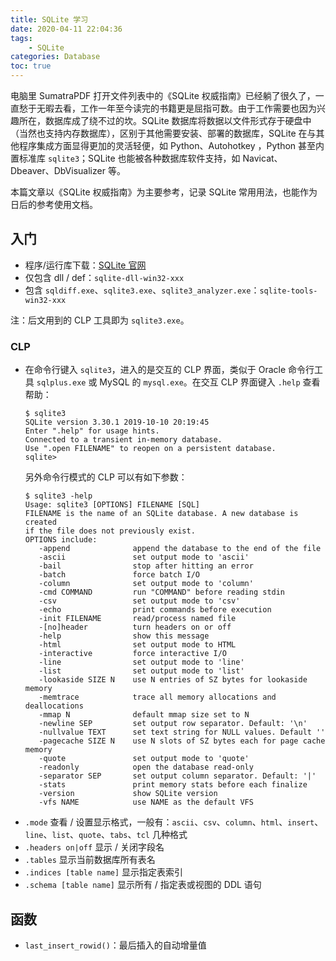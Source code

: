 ```yaml
---
title: SQLite 学习
date: 2020-04-11 22:04:36
tags:
    - SQLite
categories: Database
toc: true
---
```


电脑里 SumatraPDF 打开文件列表中的《SQLite 权威指南》已经躺了很久了，一直愁于无暇去看，工作一年至今读完的书籍更是屈指可数。由于工作需要也因为兴趣所在，数据库成了绕不过的坎。SQLite 数据库将数据以文件形式存于硬盘中（当然也支持内存数据库），区别于其他需要安装、部署的数据库，SQLite 在与其他程序集成方面显得更加的灵活轻便，如 Python、Autohotkey ，Python 甚至内置标准库 `sqlite3`；SQLite 也能被各种数据库软件支持，如 Navicat、Dbeaver、DbVisualizer 等。

本篇文章以《SQLite 权威指南》为主要参考，记录 SQLite 常用用法，也能作为日后的参考使用文档。

## 入门

- 程序/运行库下载：[SQLite 官网][sqlite-official]
- 仅包含 dll / def：`sqlite-dll-win32-xxx`
- 包含 `sqldiff.exe`、`sqlite3.exe`、`sqlite3_analyzer.exe`：`sqlite-tools-win32-xxx`

注：后文用到的 CLP 工具即为 `sqlite3.exe`。

### CLP

- 在命令行键入 `sqlite3`，进入的是交互的 CLP 界面，类似于 Oracle 命令行工具 `sqlplus.exe` 或 MySQL 的 `mysql.exe`。在交互 CLP 界面键入 `.help` 查看帮助：
  ```dos
  $ sqlite3
  SQLite version 3.30.1 2019-10-10 20:19:45
  Enter ".help" for usage hints.
  Connected to a transient in-memory database.
  Use ".open FILENAME" to reopen on a persistent database.
  sqlite> 
  ```
  另外命令行模式的 CLP 可以有如下参数：
  ```dos
  $ sqlite3 -help
  Usage: sqlite3 [OPTIONS] FILENAME [SQL]
  FILENAME is the name of an SQLite database. A new database is created
  if the file does not previously exist.
  OPTIONS include:
     -append              append the database to the end of the file
     -ascii               set output mode to 'ascii'
     -bail                stop after hitting an error
     -batch               force batch I/O
     -column              set output mode to 'column'
     -cmd COMMAND         run "COMMAND" before reading stdin
     -csv                 set output mode to 'csv'
     -echo                print commands before execution
     -init FILENAME       read/process named file
     -[no]header          turn headers on or off
     -help                show this message
     -html                set output mode to HTML
     -interactive         force interactive I/O
     -line                set output mode to 'line'
     -list                set output mode to 'list'
     -lookaside SIZE N    use N entries of SZ bytes for lookaside memory
     -memtrace            trace all memory allocations and deallocations
     -mmap N              default mmap size set to N
     -newline SEP         set output row separator. Default: '\n'
     -nullvalue TEXT      set text string for NULL values. Default ''
     -pagecache SIZE N    use N slots of SZ bytes each for page cache memory
     -quote               set output mode to 'quote'
     -readonly            open the database read-only
     -separator SEP       set output column separator. Default: '|'
     -stats               print memory stats before each finalize
     -version             show SQLite version
     -vfs NAME            use NAME as the default VFS
  ```
- `.mode` 查看 / 设置显示格式，一般有：`ascii`、`csv`、`column`、`html`、`insert`、`line`、`list`、`quote`、`tabs`、`tcl` 几种格式
- `.headers on|off` 显示 / 关闭字段名
- `.tables` 显示当前数据库所有表名
- `.indices [table name]` 显示指定表索引
- `.schema [table name]` 显示所有 / 指定表或视图的 DDL 语句

## 函数

- `last_insert_rowid()`：最后插入的自动增量值


[sqlite-official]: https://www.sqlite.org
